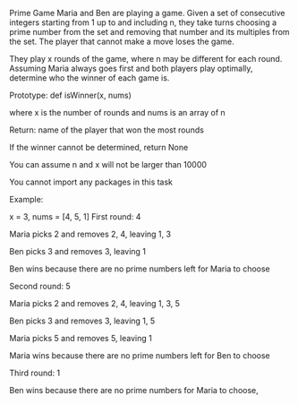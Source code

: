 Prime Game
Maria and Ben are playing a game. Given a set of consecutive integers starting from 1 up to and including n, they take turns choosing a prime number from the set and removing that number and its multiples from the set. The player that cannot make a move loses the game.

They play x rounds of the game, where n may be different for each round. Assuming Maria always goes first and both players play optimally, determine who the winner of each game is.

Prototype: def isWinner(x, nums)

where x is the number of rounds and nums is an array of n

Return: name of the player that won the most rounds

If the winner cannot be determined, return None

You can assume n and x will not be larger than 10000

You cannot import any packages in this task

Example:

x = 3, nums = [4, 5, 1]
First round: 4

Maria picks 2 and removes 2, 4, leaving 1, 3

Ben picks 3 and removes 3, leaving 1

Ben wins because there are no prime numbers left for Maria to choose

Second round: 5

Maria picks 2 and removes 2, 4, leaving 1, 3, 5

Ben picks 3 and removes 3, leaving 1, 5

Maria picks 5 and removes 5, leaving 1

Maria wins because there are no prime numbers left for Ben to choose

Third round: 1

Ben wins because there are no prime numbers for Maria to choose,
